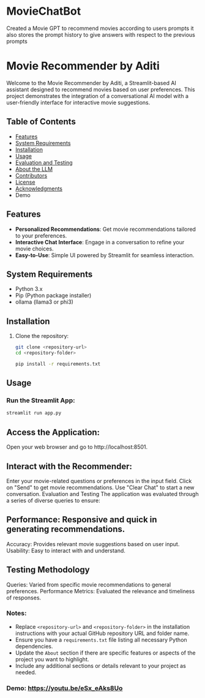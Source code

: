 # MovieChatBot
Created a Movie GPT to recommend movies according to users prompts it also stores the prompt history to give answers with respect to the previous prompts

# Movie Recommender by Aditi

Welcome to the Movie Recommender by Aditi, a Streamlit-based AI assistant designed to recommend movies based on user preferences. This project demonstrates the integration of a conversational AI model with a user-friendly interface for interactive movie suggestions.

## Table of Contents

- [Features](#features)
- [System Requirements](#system-requirements)
- [Installation](#installation)
- [Usage](#usage)
- [Evaluation and Testing](#evaluation-and-testing)
- [About the LLM](#about-the-llm)
- [Contributors](#contributors)
- [License](#license)
- [Acknowledgments](#acknowledgments)
- Demo
  
## Features

- **Personalized Recommendations**: Get movie recommendations tailored to your preferences.
- **Interactive Chat Interface**: Engage in a conversation to refine your movie choices.
- **Easy-to-Use**: Simple UI powered by Streamlit for seamless interaction.

## System Requirements

- Python 3.x
- Pip (Python package installer)
- ollama (llama3 or phi3)

## Installation

1. Clone the repository:

   ```bash
   git clone <repository-url>
   cd <repository-folder>
   
   pip install -r requirements.txt

## Usage

### Run the Streamlit App:

```bash
streamlit run app.py
```

## Access the Application:
Open your web browser and go to http://localhost:8501.

## Interact with the Recommender:
Enter your movie-related questions or preferences in the input field.
Click on "Send" to get movie recommendations.
Use "Clear Chat" to start a new conversation.
Evaluation and Testing
The application was evaluated through a series of diverse queries to ensure:

## Performance: Responsive and quick in generating recommendations.
Accuracy: Provides relevant movie suggestions based on user input.
Usability: Easy to interact with and understand.

## Testing Methodology
Queries: Varied from specific movie recommendations to general preferences.
Performance Metrics: Evaluated the relevance and timeliness of responses.

### Notes:
- Replace `<repository-url>` and `<repository-folder>` in the installation instructions with your actual GitHub repository URL and folder name.
- Ensure you have a `requirements.txt` file listing all necessary Python dependencies.
- Update the `About` section if there are specific features or aspects of the project you want to highlight.
- Include any additional sections or details relevant to your project as needed.

### Demo: https://youtu.be/eSx_eAks8Uo
